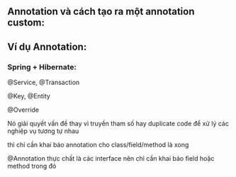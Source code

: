 
## Annotation và cách tạo ra một annotation custom:


## Ví dụ Annotation:


### Spring + Hibernate:

@Service, @Transaction

@Key, @Entity

@Override

Nó giải quyết vấn đề thay vì truyền tham số hay duplicate code để xử lý các nghiệp vụ tương tự nhau

thì chỉ cần khai báo annotation cho class/field/method là xong

@Annotation thực chất là các interface nên chỉ cần khai báo field hoặc method trong đó

